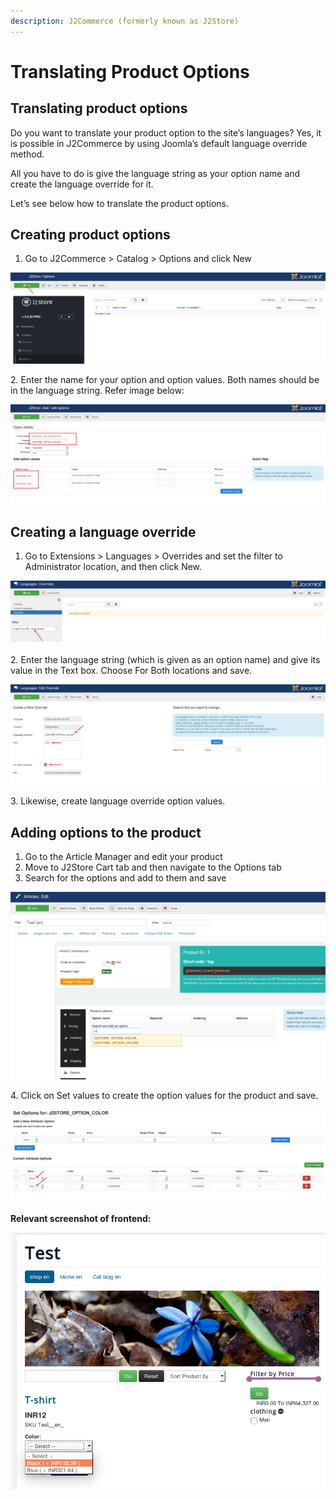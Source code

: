 ```yaml
---
description: J2Commerce (formerly known as J2Store)
---
```


# Translating Product Options

## Translating product options <a href="#translating-product-options" id="translating-product-options"></a>

Do you want to translate your product option to the site’s languages? Yes, it is possible in J2Commerce by using Joomla’s default language override method.

All you have to do is give the language string as your option name and create the language override for it.

Let’s see below how to translate the product options.

## Creating product options <a href="#creating-product-options" id="creating-product-options"></a>

1. Go to J2Commerce > Catalog > Options and click New

![translating options](https://raw.githubusercontent.com/j2store/doc-images/master/translation/translating-product-options/translate-option-1.png)

2\. Enter the name for your option and option values. Both names should be in the language string. Refer image below:

![translation option2](https://raw.githubusercontent.com/j2store/doc-images/master/translation/translating-product-options/translate-option-2.png)

## Creating a language override <a href="#creating-language-override" id="creating-language-override"></a>

1. Go to Extensions > Languages > Overrides and set the filter to Administrator location, and then click New.

![translate option 3](https://raw.githubusercontent.com/j2store/doc-images/master/translation/translating-product-options/translate-option-3.png)

2\. Enter the language string (which is given as an option name) and give its value in the Text box. Choose For Both locations and save.

![translation option4](https://raw.githubusercontent.com/j2store/doc-images/master/translation/translating-product-options/translate-option-4.png)

3\. Likewise, create language override option values.

## Adding options to the product <a href="#adding-options-to-the-product" id="adding-options-to-the-product"></a>

1. Go to the Article Manager and edit your product
2. Move to J2Store Cart tab and then navigate to the Options tab
3. Search for the options and add to them and save

![translationoption5](https://raw.githubusercontent.com/j2store/doc-images/master/translation/translating-product-options/translate-option-5.png)

4\. Click on Set values to create the option values for the product and save.

![translate option 6](https://raw.githubusercontent.com/j2store/doc-images/master/translation/translating-product-options/translate-option-6.png)

**Relevant screenshot of frontend:**

![translate option 7](https://raw.githubusercontent.com/j2store/doc-images/master/translation/translating-product-options/translate-option-7.png)

